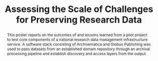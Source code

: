 ---
abstract: This poster reports on the outcomes of and lessons learned from a pilot
  project to test core components of a national research data management infrastructure
  service. A software stack consisting of Archivematica and Globus Publishing was
  used to pass datasets from an established domain repository through an archival
  processing pipeline and establish discovery and access layers from the output.
creators:
- Qasim, Umar
- Garnett, Alex
- Humphrey, Chuck
- Trimble, Leanne
- Cavanaugh, Sean
- Knabl, Jason
- Pruyne, Jim
- O'Neil, Dugan
- Chard, Kyle
- Ananthakrishnan, Rachana
- Hlady, Jason
- Huck, John
date: null
document_url: https://services.phaidra.univie.ac.at/api/object/o:429597/download
grand_parent: iPRES
institutions: []
keywords:
- research data
- preservation
- access
- archivematica
- globus publishing
landing_page_url: https://phaidra.univie.ac.at/o:429597
language: eng
layout: publication
license: CC BY 4.0 International
notes_url: null
parent: iPRES 2015
presentation_url: null
size: 436367
source_name: iPRES
title: Assessing the Scale of Challenges for Preserving Research Data
type: poster
year: 2015
---